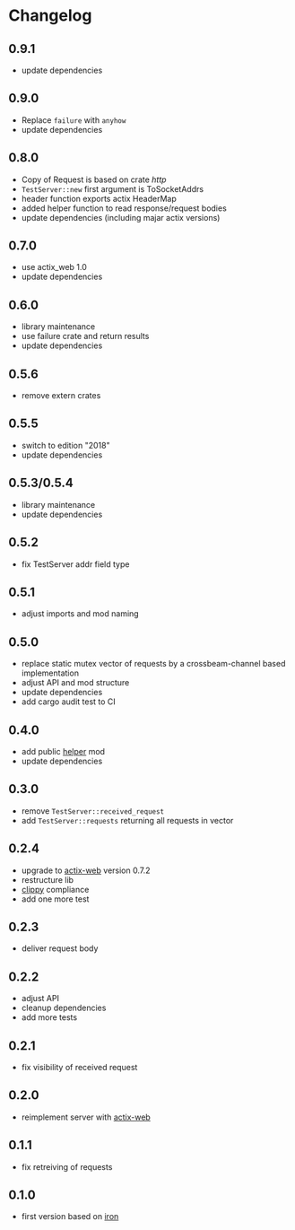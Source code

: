 # Changelog

## 0.9.1

* update dependencies

## 0.9.0

* Replace `failure` with `anyhow`
* update dependencies

## 0.8.0

* Copy of Request is based on crate *http*
* `TestServer::new` first argument is ToSocketAddrs
* header function exports actix HeaderMap
* added helper function to read response/request bodies
* update dependencies (including majar actix versions)

## 0.7.0

* use actix_web 1.0
* update dependencies

## 0.6.0

* library maintenance
* use failure crate and return results
* update dependencies

## 0.5.6

* remove extern crates

## 0.5.5

* switch to edition "2018"
* update dependencies

## 0.5.3/0.5.4

* library maintenance
* update dependencies

## 0.5.2

* fix TestServer addr field type

## 0.5.1

* adjust imports and mod naming

## 0.5.0

* replace static mutex vector of requests by a crossbeam-channel based implementation
* adjust API and mod structure
* update dependencies
* add cargo audit test to CI

## 0.4.0

* add public [helper](https://github.com/ChriFo/test-server-rs/blob/master/src/helper.rs) mod
* update dependencies

## 0.3.0

* remove `TestServer::received_request`
* add `TestServer::requests` returning all requests in vector

## 0.2.4

* upgrade to [actix-web](https://github.com/actix/actix-web) version 0.7.2
* restructure lib
* [clippy](https://github.com/rust-lang-nursery/rust-clippy) compliance
* add one more test

## 0.2.3

* deliver request body

## 0.2.2

* adjust API
* cleanup dependencies
* add more tests

## 0.2.1

* fix visibility of received request

## 0.2.0

* reimplement server with [actix-web](https://github.com/actix/actix-web)

## 0.1.1

* fix retreiving of requests

## 0.1.0

* first version based on [iron](https://github.com/iron/iron)
